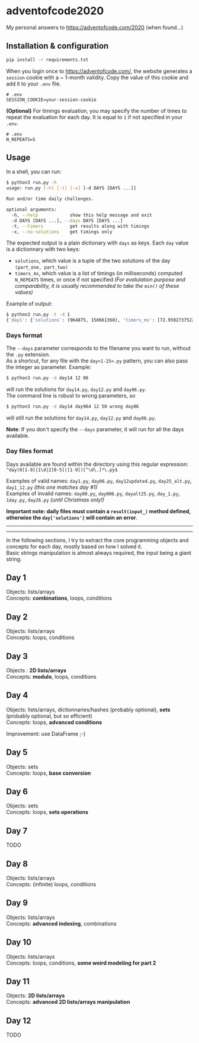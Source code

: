# adventofcode2020
My personal answers to https://adventofcode.com/2020 (when found...)

## Installation & configuration
```bash
pip install -r requirements.txt
```

When you login once to https://adventofcode.com/, the website generates a `session` cookie with a ~ 1-month validity. Copy the value of this cookie and add it to your `.env` file.
```
# .env
SESSION_COOKIE=your-session-cookie
```
**(Optional)** For timings evaluation, you may specify the number of times to repeat the evaluation for each day. It is equal to `1` if not specified in your `.env`.
```
# .env
N_REPEATS=5
```

## Usage

In a shell, you can run:
``` bash
$ python3 run.py -h
usage: run.py [-h] [-t] [-x] [-d DAYS [DAYS ...]]

Run and/or time daily challenges.

optional arguments:
  -h, --help            show this help message and exit
  -d DAYS [DAYS ...], --days DAYS [DAYS ...]
  -t, --timers          get results along with timings
  -x, --no-solutions    get timings only
```

The expected output is a plain dictionary with `days` as keys. Each `day` value is a dictionnary with two keys:
- `solutions`, which value is a tuple of the two solutions of the day `(part_one, part_two)`
- `timers_ms`, which value is a list of timings (in milliseconds) computed `N_REPEATS` times, or once if not specified *(For evalulation purpose and comparability, it is usually recommended to take the `min()` of these values)*

Example of output:
``` bash
$ python3 run.py -t -d 1
{'day1': {'solutions': (964875, 158661360), 'timers_ms': [72.95027375221252, 73.16023111343384, 73.55176508426666, 72.4656879901886, 71.81123793125153, 72.87500202655792, 73.03334474563599, 72.77190089225769, 72.43489027023315, 73.69080483913422]}}
```

### Days format

The `--days` parameter corresponds to the filename you want to run, without the `.py` extension.  
As a shortcut, for any file with the `day<1-25>.py` pattern, you can also pass the integer as parameter.
Example:
``` bash
$ python3 run.py -d day14 12 06
```
will run the solutions for `day14.py`, `day12.py` and `day06.py`.  
The command line is robust to wrong parameters, so
``` bash
$ python3 run.py -d day14 day964 12 50 wrong day06
```
will still run the solutions for `day14.py`, `day12.py` and `day06.py`.

**Note**: If you don't specify the `--days` parameter, it will run for all the days available.


### Day files format

Days available are found within the directory using this regular expression: `^day(0[1-9]|1\d|2[0-5]|[1-9])[^\d\.]*\.py$`

Examples of valid names: `day1.py`, `day06.py`, `day12updated.py`, `day25_alt.py`, `day1_12.py` *(this one matches day \#1)*  
Examples of invalid names: `day00.py`, `day006.py`, `dayalt25.py`, `day_1.py`, `1day.py`, `day26.py` *(until Christmas only!)*

**Important note: daily files must contain a `result(input_)` method defined, otherwise the `day['solutions']` will contain an error**.

---
---

In the following sections, I try to extract the core programming objects and concepts for each day, mostly based on how I solved it.  
Basic strings manipulation is almost always required, the input being a giant string.

## Day 1
Objects: lists/arrays  
Concepts: **combinations**, loops, conditions

## Day 2
Objects: lists/arrays  
Concepts: loops, conditions

## Day 3
Objects : **2D lists/arrays**  
Concepts: **modulo**, loops, conditions

## Day 4
Objects: lists/arrays, dictionnaries/hashes (probably optional), **sets** (probably optional, but so efficient)  
Concepts: loops, **advanced conditions**

Improvement: use DataFrame ;-)

## Day 5
Objects: sets  
Concepts: loops, **base conversion**

## Day 6
Objects: sets  
Concepts: loops, **sets operations**

## Day 7
TODO

## Day 8
Objects: lists/arrays  
Concepts: (infinite) loops, conditions

## Day 9
Objects: lists/arrays  
Concepts: **advanced indexing**, combinations

## Day 10
Objects: lists/arrays  
Concepts: loops, conditions, **some weird modeling for part 2**

## Day 11
Objects: **2D lists/arrays**  
Concepts: **advanced 2D lists/arrays manipulation**

## Day 12
TODO
